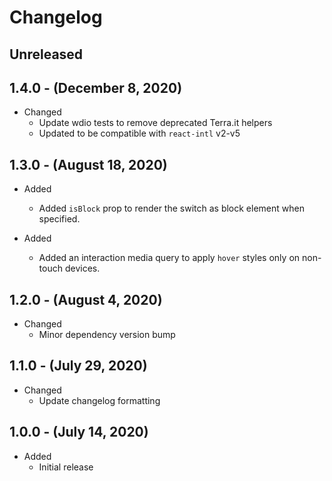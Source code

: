 # Changelog

## Unreleased

## 1.4.0 - (December 8, 2020)

* Changed
  * Update wdio tests to remove deprecated Terra.it helpers
  * Updated to be compatible with `react-intl` v2-v5

## 1.3.0 - (August 18, 2020)

* Added
  * Added `isBlock` prop to render the switch as block element when specified.

* Added
  * Added an interaction media query to apply `hover` styles only on non-touch devices.
  
## 1.2.0 - (August 4, 2020)

* Changed
  * Minor dependency version bump

## 1.1.0 - (July 29, 2020)

* Changed
  * Update changelog formatting

## 1.0.0 - (July 14, 2020)

* Added
  * Initial release
